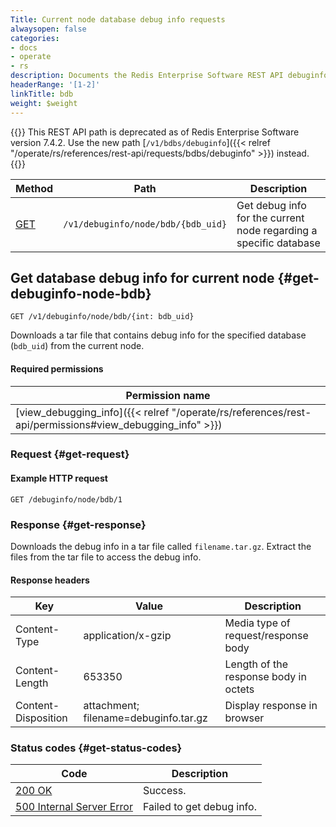 ```yaml
---
Title: Current node database debug info requests
alwaysopen: false
categories:
- docs
- operate
- rs
description: Documents the Redis Enterprise Software REST API debuginfo/node/bdb requests.
headerRange: '[1-2]'
linkTitle: bdb
weight: $weight
---
```


{{<banner-article>}}
This REST API path is deprecated as of Redis Enterprise Software version 7.4.2. Use the new path [`/v1/bdbs/debuginfo`]({{< relref "/operate/rs/references/rest-api/requests/bdbs/debuginfo" >}}) instead.
{{</banner-article>}}

| Method | Path | Description |
|--------|------|-------------|
| [GET](#get-debuginfo-node-bdb) | `/v1/debuginfo/node/bdb/{bdb_uid}` | Get debug info for the current node regarding a specific database |

## Get database debug info for current node {#get-debuginfo-node-bdb}

	GET /v1/debuginfo/node/bdb/{int: bdb_uid}

Downloads a tar file that contains debug info for the specified database (`bdb_uid`) from the current node.

#### Required permissions

| Permission name |
|-----------------|
| [view_debugging_info]({{< relref "/operate/rs/references/rest-api/permissions#view_debugging_info" >}}) |

### Request {#get-request} 

#### Example HTTP request

	GET /debuginfo/node/bdb/1 

### Response {#get-response} 

Downloads the debug info in a tar file called `filename.tar.gz`. Extract the files from the tar file to access the debug info.

#### Response headers

| Key | Value | Description |
|-----|-------|-------------|
| Content-Type | application/x-gzip | Media type of request/response body |
| Content-Length | 653350 | Length of the response body in octets |
| Content-Disposition | attachment; filename=debuginfo.tar.gz | Display response in browser 

### Status codes {#get-status-codes} 

| Code | Description |
|------|-------------|
| [200 OK](http://www.w3.org/Protocols/rfc2616/rfc2616-sec10.html#sec10.2.1) | Success. |
| [500 Internal Server Error](http://www.w3.org/Protocols/rfc2616/rfc2616-sec10.html#sec10.5.1) | Failed to get debug info. |
